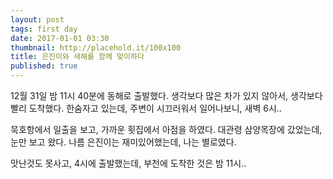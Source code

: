 ```yaml
---
layout: post
tags: first day
date: 2017-01-01 03:30
thumbnail: http://placehold.it/100x100
title: 은진이와 새해를 함께 맞이하다
published: true
---
```


12월 31일 밤 11시 40분에 동해로 출발했다.
생각보다 많은 차가 있지 않아서, 생각보다 빨리 도착했다.
한숨자고 있는데, 주변이 시끄러워서 일어나보니, 새벽 6시..

묵호항에서 일출을 보고, 가까운 횟집에서 아점을 하였다.
대관령 삼양목장에 갔었는데, 눈만 보고 왔다.
나름 은진이는 재미있어했는데, 나는 별로였다.

맛난것도 못사고, 4시에 출발했는데, 부천에 도착한 것은 밤 11시..